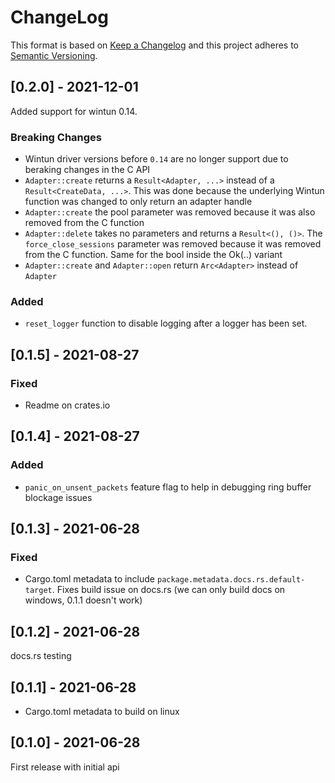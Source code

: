 # ChangeLog

This format is based on [Keep a Changelog](https://keepachangelog.com/)
and this project adheres to [Semantic Versioning](https://semver.org).

## [0.2.0] - 2021-12-01

Added support for wintun 0.14.

### Breaking Changes

- Wintun driver versions before `0.14` are no longer support due to beraking
changes in the C API
- `Adapter::create` returns a `Result<Adapter, ...>` instead of a `Result<CreateData, ...>`.
This was done because the underlying Wintun function was changed to only return an adapter handle
- `Adapter::create` the pool parameter was removed because it was also removed from the C function
- `Adapter::delete` takes no parameters and returns a `Result<(), ()>`.
The `force_close_sessions` parameter was removed because it was removed from the
C function. Same for the bool inside the Ok(..) variant
- `Adapter::create` and `Adapter::open` return `Arc<Adapter>` instead of `Adapter`

### Added

- `reset_logger` function to disable logging after a logger has been set.

## [0.1.5] - 2021-08-27

### Fixed

- Readme on crates.io

## [0.1.4] - 2021-08-27

### Added
- `panic_on_unsent_packets` feature flag to help in debugging ring buffer blockage issues

## [0.1.3] - 2021-06-28

### Fixed

- Cargo.toml metadata to include `package.metadata.docs.rs.default-target`.
Fixes build issue on docs.rs (we can only build docs on windows, 0.1.1 doesn't work)

## [0.1.2] - 2021-06-28
docs.rs testing

## [0.1.1] - 2021-06-28

- Cargo.toml metadata to build on linux

## [0.1.0] - 2021-06-28

First release with initial api

